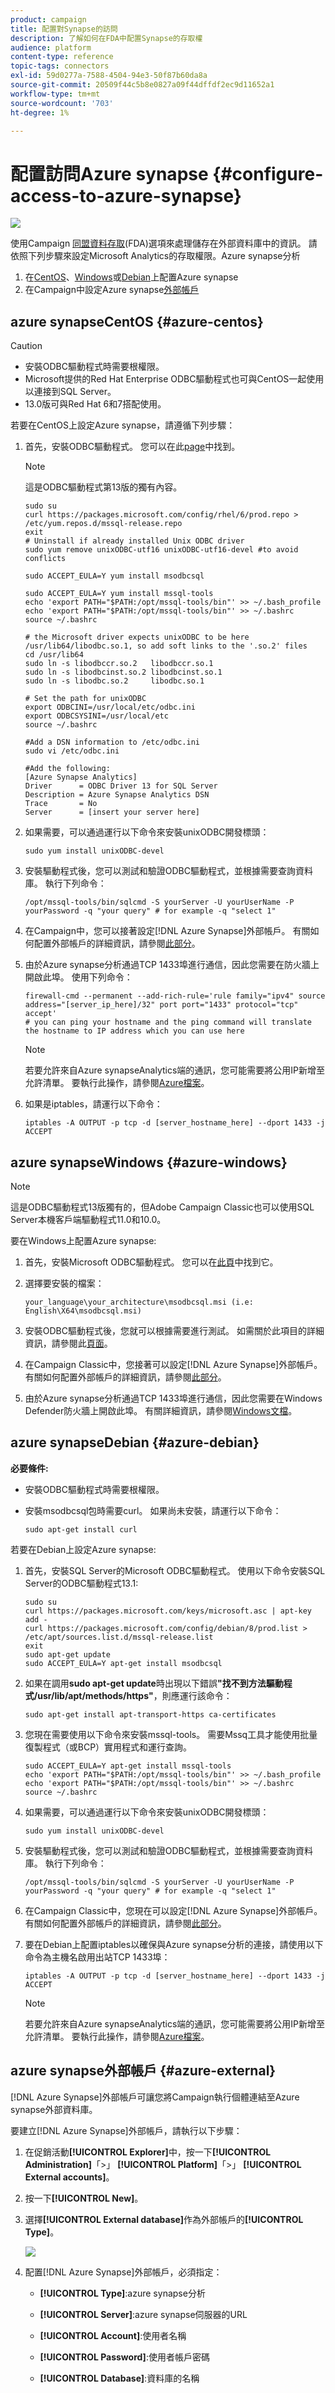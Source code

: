 ```yaml
---
product: campaign
title: 配置對Synapse的訪問
description: 了解如何在FDA中配置Synapse的存取權
audience: platform
content-type: reference
topic-tags: connectors
exl-id: 59d0277a-7588-4504-94e3-50f87b60da8a
source-git-commit: 20509f44c5b8e0827a09f44dffdf2ec9d11652a1
workflow-type: tm+mt
source-wordcount: '703'
ht-degree: 1%

---
```


# 配置訪問Azure synapse {#configure-access-to-azure-synapse}

![](../../assets/v7-only.svg)

使用Campaign [同盟資料存取](../../installation/using/about-fda.md)(FDA)選項來處理儲存在外部資料庫中的資訊。 請依照下列步驟來設定Microsoft Analytics的存取權限。Azure synapse分析

1. 在[CentOS](#azure-centos)、[Windows](#azure-windows)或[Debian](#azure-debian)上配置Azure synapse
1. 在Campaign中設定Azure synapse[外部帳戶](#azure-external)

## azure synapseCentOS {#azure-centos}

>[!CAUTION]
>
>* 安裝ODBC驅動程式時需要根權限。
>* Microsoft提供的Red Hat Enterprise ODBC驅動程式也可與CentOS一起使用以連接到SQL Server。
>* 13.0版可與Red Hat 6和7搭配使用。


若要在CentOS上設定Azure synapse，請遵循下列步驟：

1. 首先，安裝ODBC驅動程式。 您可以在此[page](https://www.microsoft.com/en-us/download/details.aspx?id=50420)中找到。

   >[!NOTE]
   >
   >這是ODBC驅動程式第13版的獨有內容。

   ```
   sudo su
   curl https://packages.microsoft.com/config/rhel/6/prod.repo > /etc/yum.repos.d/mssql-release.repo
   exit
   # Uninstall if already installed Unix ODBC driver
   sudo yum remove unixODBC-utf16 unixODBC-utf16-devel #to avoid conflicts
   
   sudo ACCEPT_EULA=Y yum install msodbcsql
   
   sudo ACCEPT_EULA=Y yum install mssql-tools
   echo 'export PATH="$PATH:/opt/mssql-tools/bin"' >> ~/.bash_profile
   echo 'export PATH="$PATH:/opt/mssql-tools/bin"' >> ~/.bashrc
   source ~/.bashrc
   
   # the Microsoft driver expects unixODBC to be here /usr/lib64/libodbc.so.1, so add soft links to the '.so.2' files
   cd /usr/lib64
   sudo ln -s libodbccr.so.2   libodbccr.so.1
   sudo ln -s libodbcinst.so.2 libodbcinst.so.1
   sudo ln -s libodbc.so.2     libodbc.so.1
   
   # Set the path for unixODBC
   export ODBCINI=/usr/local/etc/odbc.ini
   export ODBCSYSINI=/usr/local/etc
   source ~/.bashrc
   
   #Add a DSN information to /etc/odbc.ini
   sudo vi /etc/odbc.ini
   
   #Add the following:
   [Azure Synapse Analytics]
   Driver      = ODBC Driver 13 for SQL Server
   Description = Azure Synapse Analytics DSN
   Trace       = No
   Server      = [insert your server here]
   ```

1. 如果需要，可以通過運行以下命令來安裝unixODBC開發標頭：

   ```
   sudo yum install unixODBC-devel
   ```

1. 安裝驅動程式後，您可以測試和驗證ODBC驅動程式，並根據需要查詢資料庫。 執行下列命令：

   ```
   /opt/mssql-tools/bin/sqlcmd -S yourServer -U yourUserName -P yourPassword -q "your query" # for example -q "select 1"
   ```

1. 在Campaign中，您可以接著設定[!DNL Azure Synapse]外部帳戶。 有關如何配置外部帳戶的詳細資訊，請參閱[此部分](#azure-external)。

1. 由於Azure synapse分析通過TCP 1433埠進行通信，因此您需要在防火牆上開啟此埠。 使用下列命令：

   ```
   firewall-cmd --permanent --add-rich-rule='rule family="ipv4" source address="[server_ip_here]/32" port port="1433" protocol="tcp" accept'
   # you can ping your hostname and the ping command will translate the hostname to IP address which you can use here
   ```

   >[!NOTE]
   >
   >若要允許來自Azure synapseAnalytics端的通訊，您可能需要將公用IP新增至允許清單。 要執行此操作，請參閱[Azure檔案](https://docs.microsoft.com/en-us/azure/sql-database/sql-database-firewall-configure#use-the-azure-portal-to-manage-server-level-ip-firewall-rules)。

1. 如果是iptables，請運行以下命令：

   ```
   iptables -A OUTPUT -p tcp -d [server_hostname_here] --dport 1433 -j ACCEPT
   ```

## azure synapseWindows {#azure-windows}

>[!NOTE]
>
>這是ODBC驅動程式13版獨有的，但Adobe Campaign Classic也可以使用SQL Server本機客戶端驅動程式11.0和10.0。

要在Windows上配置Azure synapse:

1. 首先，安裝Microsoft ODBC驅動程式。 您可以在[此頁](https://www.microsoft.com/en-us/download/details.aspx?id=50420)中找到它。

1. 選擇要安裝的檔案：

   ```
   your_language\your_architecture\msodbcsql.msi (i.e: English\X64\msodbcsql.msi)
   ```

1. 安裝ODBC驅動程式後，您就可以根據需要進行測試。 如需關於此項目的詳細資訊，請參閱此[頁面](https://docs.microsoft.com/en-us/sql/connect/odbc/windows/system-requirements-installation-and-driver-files?view=sql-server-ver15#installing-microsoft-odbc-driver-for-sql-server)。

1. 在Campaign Classic中，您接著可以設定[!DNL Azure Synapse]外部帳戶。 有關如何配置外部帳戶的詳細資訊，請參閱[此部分](#azure-external)。

1. 由於Azure synapse分析通過TCP 1433埠進行通信，因此您需要在Windows Defender防火牆上開啟此埠。 有關詳細資訊，請參閱[Windows文檔](https://docs.microsoft.com/en-us/windows/security/threat-protection/windows-firewall/create-an-outbound-program-or-service-rule)。

## azure synapseDebian {#azure-debian}

**必要條件:**

* 安裝ODBC驅動程式時需要根權限。
* 安裝msodbcsql包時需要curl。 如果尚未安裝，請運行以下命令：

   ```
   sudo apt-get install curl
   ```

若要在Debian上設定Azure synapse:

1. 首先，安裝SQL Server的Microsoft ODBC驅動程式。 使用以下命令安裝SQL Server的ODBC驅動程式13.1:

   ```
   sudo su
   curl https://packages.microsoft.com/keys/microsoft.asc | apt-key add -
   curl https://packages.microsoft.com/config/debian/8/prod.list > /etc/apt/sources.list.d/mssql-release.list
   exit
   sudo apt-get update
   sudo ACCEPT_EULA=Y apt-get install msodbcsql
   ```

1. 如果在調用&#x200B;**sudo apt-get update**&#x200B;時出現以下錯誤&#x200B;**&quot;找不到方法驅動程式/usr/lib/apt/methods/https&quot;**，則應運行該命令：

   ```
   sudo apt-get install apt-transport-https ca-certificates
   ```

1. 您現在需要使用以下命令來安裝mssql-tools。 需要Mssq工具才能使用批量復製程式（或BCP）實用程式和運行查詢。

   ```
   sudo ACCEPT_EULA=Y apt-get install mssql-tools
   echo 'export PATH="$PATH:/opt/mssql-tools/bin"' >> ~/.bash_profile
   echo 'export PATH="$PATH:/opt/mssql-tools/bin"' >> ~/.bashrc
   source ~/.bashrc
   ```

1. 如果需要，可以通過運行以下命令來安裝unixODBC開發標頭：

   ```
   sudo yum install unixODBC-devel
   ```

1. 安裝驅動程式後，您可以測試和驗證ODBC驅動程式，並根據需要查詢資料庫。 執行下列命令：

   ```
   /opt/mssql-tools/bin/sqlcmd -S yourServer -U yourUserName -P yourPassword -q "your query" # for example -q "select 1"
   ```

1. 在Campaign Classic中，您現在可以設定[!DNL Azure Synapse]外部帳戶。 有關如何配置外部帳戶的詳細資訊，請參閱[此部分](#azure-external)。

1. 要在Debian上配置iptables以確保與Azure synapse分析的連接，請使用以下命令為主機名啟用出站TCP 1433埠：

   ```
   iptables -A OUTPUT -p tcp -d [server_hostname_here] --dport 1433 -j ACCEPT
   ```

   >[!NOTE]
   >
   >若要允許來自Azure synapseAnalytics端的通訊，您可能需要將公用IP新增至允許清單。 要執行此操作，請參閱[Azure檔案](https://docs.microsoft.com/en-us/azure/sql-database/sql-database-firewall-configure#use-the-azure-portal-to-manage-server-level-ip-firewall-rules)。


## azure synapse外部帳戶 {#azure-external}

[!DNL Azure Synapse]外部帳戶可讓您將Campaign執行個體連結至Azure synapse外部資料庫。

要建立[!DNL Azure Synapse]外部帳戶，請執行以下步驟：

1. 在促銷活動&#x200B;**[!UICONTROL Explorer]**&#x200B;中，按一下&#x200B;**[!UICONTROL Administration]**「>」 **[!UICONTROL Platform]**「>」 **[!UICONTROL External accounts]**。

1. 按一下&#x200B;**[!UICONTROL New]**。

1. 選擇&#x200B;**[!UICONTROL External database]**&#x200B;作為外部帳戶的&#x200B;**[!UICONTROL Type]**。

   ![](assets/azure_1.png)

1. 配置[!DNL Azure Synapse]外部帳戶，必須指定：

   * **[!UICONTROL Type]**:azure synapse分析

   * **[!UICONTROL Server]**:azure synapse伺服器的URL

   * **[!UICONTROL Account]**:使用者名稱

   * **[!UICONTROL Password]**:使用者帳戶密碼

   * **[!UICONTROL Database]**:資料庫的名稱
